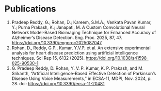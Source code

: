 # Publications
1. Pradeep Reddy, G.; Rohan, D.; Kareem, S.M.A.; Venkata Pavan Kumar, Y.; Purna Prakash, K.; Janapati, M. A Custom Convolutional Neural Network Model-Based Bioimaging Technique for Enhanced Accuracy of Alzheimer’s Disease Detection. Eng. Proc. 2025, 87, 47. https://doi.org/10.3390/engproc2025087047
2. Rohan, D., Reddy, G.P., Kumar, Y.V.P. et al. An extensive experimental analysis for heart disease prediction using artificial intelligence techniques. Sci Rep 15, 6132 (2025). https://doi.org/10.1038/s41598-025-90530-1
3. G. Pradeep Reddy, D. Rohan, Y. V. P. Kumar, K. P. Prakash, and M. Srikanth, “Artificial Intelligence-Based Effective Detection of Parkinson’s Disease Using Voice Measurements,” in ECSA-11, MDPI, Nov. 2024, p. 28. doi: https://doi.org/10.3390/ecsa-11-20481
